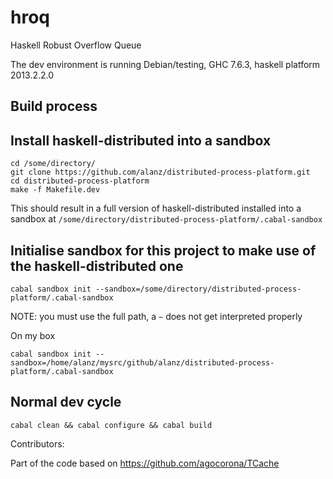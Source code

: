 hroq
====

Haskell Robust Overflow Queue


The dev environment is running Debian/testing, GHC 7.6.3, haskell
platform 2013.2.2.0

Build process
-------------

## Install haskell-distributed into a sandbox

    cd /some/directory/
    git clone https://github.com/alanz/distributed-process-platform.git
    cd distributed-process-platform
    make -f Makefile.dev

This should result in a full version of haskell-distributed installed
into a sandbox at
`/some/directory/distributed-process-platform/.cabal-sandbox`

## Initialise sandbox for this project to make use of the haskell-distributed one

    cabal sandbox init --sandbox=/some/directory/distributed-process-platform/.cabal-sandbox

NOTE: you must use the full path, a `~` does not get interpreted properly

On my box

    cabal sandbox init --sandbox=/home/alanz/mysrc/github/alanz/distributed-process-platform/.cabal-sandbox

## Normal dev cycle

    cabal clean && cabal configure && cabal build


Contributors:

  Part of the code based on https://github.com/agocorona/TCache


